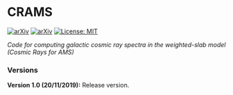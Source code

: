 # CRAMS 

[![arXiv](https://img.shields.io/badge/arXiv-1904.10220-B31B1B.svg)](https://arxiv.org/abs/1904.10220)
[![arXiv](https://img.shields.io/badge/arXiv-1910.04113-B31B1B.svg)](https://arxiv.org/abs/1910.04113)
[![License: MIT](https://img.shields.io/badge/License-MIT-yellow.svg)](https://opensource.org/licenses/MIT)

*Code for computing galactic cosmic ray spectra in the weighted-slab model (Cosmic Rays for AMS)*

### Versions

**Version 1.0 (20/11/2019):** Release version.
